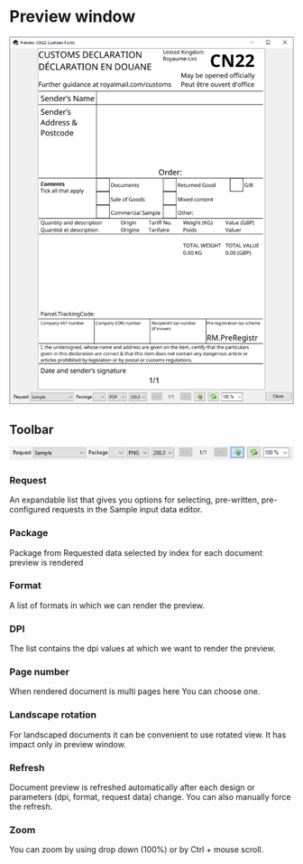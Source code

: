 # Preview window
![](./images/preview-window.png)

## Toolbar
![](images/preview-options.png)

### Request
An expandable list that gives you options for selecting, pre-written, pre-configured requests in the Sample input data editor.

### Package

Package from Requested data selected by index for each document preview is rendered

### Format

A list of formats in which we can render the preview.

### DPI

The list contains the dpi values at which we want to render the preview.

### Page number

When rendered document is multi pages here You can choose one.

### Landscape rotation
For landscaped documents it can be convenient to use rotated view. It has impact only in preview window.

###  Refresh
Document preview is refreshed automatically after each design or parameters (dpi, format, request data) change. You can also manually force the refresh.

###  Zoom
You can zoom by using drop down (100%) or by Ctrl + mouse scroll.